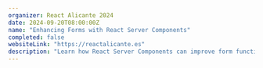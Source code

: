 ```yaml
---
organizer: React Alicante 2024
date: 2024-09-20T08:00:00Z
name: "Enhancing Forms with React Server Components"
completed: false
websiteLink: "https://reactalicante.es"
description: "Learn how React Server Components can improve form functionality, with insights on benefits like faster load times and streamlined server-side processing. Discover practical strategies for integrating RSC into forms to enhance user experience and simplify front-end complexities."
---
```


